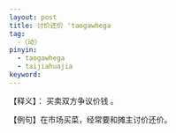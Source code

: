```yaml
---
layout: post
title: 讨价还价 'taogawhega
tag:
  -〈动〉
pinyin: 
  - taogawhega
  - taijiahuajia
keyword: 
---
```



【释义】： 买卖双方争议价钱 。                                
                                    
【例句】在市场买菜，经常要和摊主讨价还价。           
                  
               
                      